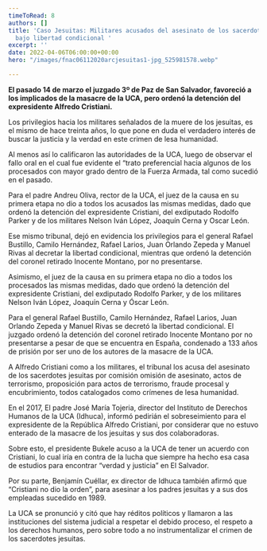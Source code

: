 ```yaml
---
timeToRead: 8
authors: []
title: 'Caso Jesuitas: Militares acusados del asesinato de los sacerdotes jesuitas
  bajo libertad condicional '
excerpt: ''
date: 2022-04-06T06:00:00+00:00
hero: "/images/fnac06112020arcjesuitas1-jpg_525981578.webp"

---
```

**El pasado 14 de marzo el juzgado 3º de Paz de San Salvador, favoreció a los implicados de la masacre de la UCA, pero ordenó la detención del expresidente Alfredo Cristiani.**

Los privilegios hacia los militares señalados de la muere de los jesuitas, es el mismo de hace treinta años, lo que pone en duda el verdadero interés de buscar la justicia y la verdad en este crimen de lesa humanidad.

Al menos así lo calificaron las autoridades de la UCA, luego de observar el fallo oral en el cual fue evidente el “trato preferencial hacia algunos de los procesados con mayor grado dentro de la Fuerza Armada, tal como sucedió en el pasado.

Para el padre Andreu Oliva, rector de la UCA, el juez de la causa en su primera etapa no dio a todos los acusados las mismas medidas, dado que ordenó la detención del expresidente Cristiani, del exdiputado Rodolfo Parker y de los militares Nelson Iván López, Joaquín Cerna y Oscar León.

Ese mismo tribunal, dejó en evidencia los privilegios para el general Rafael Bustillo, Camilo Hernández, Rafael Larios, Juan Orlando Zepeda y Manuel Rivas al decretar la libertad condicional, mientras que ordenó la detención del coronel retirado Inocente Montano, por no presentarse.

Asimismo, el juez de la causa en su primera etapa no dio a todos los procesados las mismas medidas, dado que ordenó la detención del expresidente Cristiani, del exdiputado Rodolfo Parker, y de los militares Nelson Iván López, Joaquín Cerna y Óscar León.

Para el general Rafael Bustillo, Camilo Hernández, Rafael Larios, Juan Orlando Zepeda y Manuel Rivas se decretó la libertad condicional. El juzgado ordenó la detención del coronel retirado Inocente Montano por no presentarse a pesar de que se encuentra en España, condenado a 133 años de prisión por ser uno de los autores de la masacre de la UCA.

A Alfredo Cristiani como a los militares, el tribunal los acusa del asesinato de los sacerdotes jesuitas por comisión omisión de asesinato, actos de terrorismo, proposición para actos de terrorismo, fraude procesal y encubrimiento, todos catalogados como crímenes de lesa humanidad.

En el 2017, El padre José María Tojeria, director del Instituto de Derechos Humanos de la UCA (Idhuca), informó pedirián el sobreseimiento para el expresidente de la República Alfredo Cristiani, por considerar que no estuvo enterado de la masacre de los jesuitas y sus dos colaboradoras.

Sobre esto, el presidente Bukele acuso a la UCA de tener un acuerdo con Cristiani, lo cual iría en contra de la lucha que siempre ha hecho esa casa de estudios para encontrar “verdad y justicia” en El Salvador.

Por su parte, Benjamín Cuéllar, ex director de Idhuca también afirmó que “Cristiani no dio la orden”, para asesinar a los padres jesuitas y a sus dos empleadas sucedido en 1989.

La UCA se pronunció y citó que hay réditos políticos y llamaron a las instituciones del sistema judicial a respetar el debido proceso, el respeto a los derechos humanos, pero sobre todo a no instrumentalizar el crimen de los sacerdotes jesuitas.